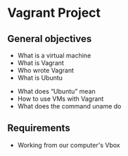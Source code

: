 # Vagrant Project

## General objectives

* What is a virtual machine
* What is Vagrant
* Who wrote Vagrant
* What is Ubuntu
- What does “Ubuntu” mean
- How to use VMs with Vagrant
- What does the command uname do
## Requirements
* Working from our computer's Vbox
